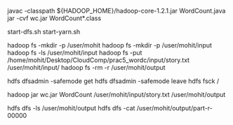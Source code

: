 javac -classpath ${HADOOP_HOME}/hadoop-core-1.2.1.jar WordCount.java
jar -cvf wc.jar WordCount*.class
<!-- hadoop fs -ls /home/mohit/Desktop/CloudComp/practical5/input -->


start-dfs.sh
start-yarn.sh

hadoop fs -mkdir -p /user/mohit
hadoop fs -mkdir -p /user/mohit/input
hadoop fs -ls /user/mohit/input
hadoop fs -put /home/mohit/Desktop/CloudComp/prac5_wordc/input/story.txt /user/mohit/input/
hadoop fs -rm -r /user/mohit/output


<!-- turn off safe mode -->
hdfs dfsadmin -safemode get
hdfs dfsadmin -safemode leave
hdfs fsck /

<!-- run the program -->
hadoop jar wc.jar WordCount /user/mohit/input/story.txt /user/mohit/output

<!-- output the result -->
hdfs dfs -ls /user/mohit/output
hdfs dfs -cat /user/mohit/output/part-r-00000